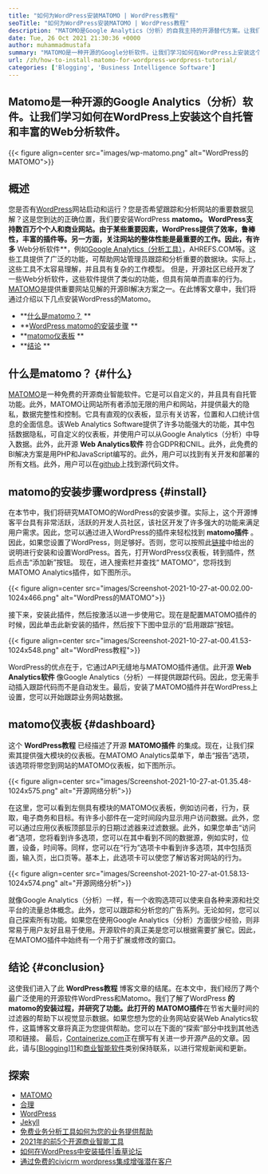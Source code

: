 ```yaml
---
title: "如何为WordPress安装MATOMO | WordPress教程" 
seoTitle: "如何为WordPress安装MATOMO | WordPress教程" 
description: "MATOMO是Google Analytics（分析）的自我主持的开源替代方案。让我们学习如何在WordPress上安装这个功能丰富的Web分析软件。" 
date: Tue, 26 Oct 2021 21:30:36 +0000
author: muhammadmustafa
summary: "MATOMO是一种开源的Google分析软件。让我们学习如何在WordPress上安装这个自托管和丰富的Web分析软件。" 
url: /zh/how-to-install-matomo-for-wordpress-wordpress-tutorial/
categories: ['Blogging', 'Business Intelligence Software']
---
```


## Matomo是一种开源的Google Analytics（分析）软件。让我们学习如何在WordPress上安装这个自托管和丰富的Web分析软件。

{{< figure align=center src="images/wp-matomo.png" alt="WordPress的MATOMO">}}


## 概述
您是否有[WordPress][1]网站启动和运行？您是否希望跟踪和分析网站的重要数据见解？这是您到达的正确位置，我们要安装WordPress  **matomo。 WordPress支持数百万个个人和商业网站。由于某些重要因素，WordPress提供了效率，鲁棒性，丰富的插件等。另一方面，关注网站的整体性能是最重要的工作。因此，有许多**  Web分析软件**，例如[Google Analytics（分析工具）][2]，AHREFS.COM等。这些工具提供了广泛的功能，可帮助网站管理员跟踪和分析重要的数据块。实际上，这些工具不太容易理解，并且具有复杂的工作模型。
但是，开源社区已经开发了一些Web分析软件，这些软件提供了类似的功能，但具有简单而直率的行为。 [MATOMO][3]是提供重要网站见解的开源BI解决方案之一。在此博客文章中，我们将通过介绍以下几点安装WordPress的Matomo。
  * **[什么是matomo？][4] ** 
  * **[WordPress matomo的安装步骤][5] ** 
  * **[matomo仪表板][6] ** 
  * **[结论][7] ** 

## 什么是matomo？   {#什么}
[MATOMO][3]是一种免费的开源商业智能软件。它是可以自定义的，并且具有自托管功能。此外，MATOMO让网站所有者添加无限的用户和网站，并提供最大的隐私，数据完整性和控制。它具有直观的仪表板，显示有关访客，位置和人口统计信息的全面信息。该Web Analytics Software提供了许多功能强大的功能，其中包括数据隐私，可自定义的仪表板，并使用户可以从Google Analytics（分析）中导入数据。此外，此开源 **Web Analytics软件** 符合GDPR和CNIL。此外，此免费的BI解决方案是用PHP和JavaScript编写的。此外，用户可以找到有关开发和部署的所有文档。此外，用户可以在[github][8]上找到源代码文件。

## matomo的安装步骤wordpress   {#install}
在本节中，我们将研究MATOMO的WordPress的安装步骤。实际上，这个开源博客平台具有非常活跃，活跃的开发人员社区，该社区开发了许多强大的功能来满足用户需求。因此，您可以通过进入WordPress的插件来轻松找到 **matomo插件** 。因此，如果您设置了WordPress，则足够好。否则，您可以按照此[链接][1]中给出的说明进行安装和设置WordPress。首先，打开WordPress仪表板，转到插件，然后点击“添加新”按钮。
现在，进入搜索栏并查找“ MATOMO”，您将找到MATOMO Analytics插件，如下图所示。

{{< figure align=center src="images/Screenshot-2021-10-27-at-00.02.00-1024x466.png" alt="WordPress的MATOMO">}}

接下来，安装此插件，然后按激活以进一步使用它。现在是配置MATOMO插件的时候，因此单击此新安装的插件，然后按下下图中显示的“启用跟踪”按钮。

{{< figure align=center src="images/Screenshot-2021-10-27-at-00.41.53-1024x548.png" alt="WordPress教程">}}

WordPress的优点在于，它通过API无缝地与MATOMO插件通信。此开源 **Web Analytics软件** 像Google Analytics（分析）一样提供跟踪代码。因此，您无需手动插入跟踪代码而不是自动发生。最后，安装了MATOMO插件并在WordPress上设置，您可以开始跟踪业务网站数据。

##  **matomo仪表板**    {#dashboard}
这个 **WordPress教程** 已经描述了开源 **MATOMO插件** 的集成。现在，让我们探索其提供强大模块的仪表板。在MATOMO Analytics菜单下，单击“报告”选项，该选项将带您到网站的MATOMO仪表板，如下图所示。

{{< figure align=center src="images/Screenshot-2021-10-27-at-01.35.48-1024x575.png" alt="开源网络分析">}}

在这里，您可以看到左侧具有模块的MATOMO仪表板，例如访问者，行为，获取，电子商务和目标。有许多小部件在一定时间段内显示用户访问数据。此外，您可以通过应用仪表板顶部显示的日期过滤器来过滤数据。此外，如果您单击“访问者”选项，您将看到许多选项，您可以在其中看到不同的数据源，例如实时，位置，设备，时间等。同样，您可以在“行为”选项卡中看到许多选项，其中包括页面，输入页，出口页等。基本上，此选项卡可以使您了解访客对网站的行为。

{{< figure align=center src="images/Screenshot-2021-10-27-at-01.58.13-1024x574.png" alt="开源网络分析">}}

就像Google Analytics（分析）一样，有一个收购选项可以使来自各种来源和社交平台的流量总体概念。此外，您可以跟踪和分析您的广告系列。无论如何，您可以自己探索所有功能。如果您在使用Google Analytics（分析）方面很少经验，则非常易于用户友好且易于使用。开源软件的真正美是您可以根据需要扩展它。因此，在MATOMO插件中始终有一个用于扩展或修改的窗口。

## 结论 {#conclusion}
这使我们进入了此 **WordPress教程** 博客文章的结尾。在本文中，我们经历了两个最广泛使用的开源软件WordPress和Matomo。我们了解了WordPress **的 **matomo的安装过程，并研究了功能。此打开的**  MATOMO插件**在节省大量时间的过滤器的帮助下以视觉显示数据。如果您想为您的业务网站安装Web Analytics软件，这篇博客文章将真正为您提供帮助。您可以在下面的“探索”部分中找到其他选项和链接。
最后，[Containerize.com][9]正在撰写有关进一步开源产品的文章。因此，请与[[Blogging][10]][11]和[商业智能软件][12]类别保持联系，以进行常规新闻和更新。

## 探索
  * [MATOMO][3]
  * [合理][13]
  * [WordPress][1]
  * [Jekyll][14]
  * [免费业务分析工具如何为您的业务提供帮助][15]
  * [2021年的前5个开源商业智能工具][16]
  * [如何在WordPress中安装插件|香草论坛][17]
  * [通过免费的civicrm wordpress集成增强潜在客户][18]

  
[1]: https://products.containerize.com/blogging/wordpress/
[2]: https://analytics.google.com/analytics/web/
[3]: https://products.containerize.com/business-intelligence/matomo
[4]: #What
[5]: #install
[6]: #dashboard
[7]: #Conclusion
[8]: https://github.com/matomo-org/matomo
[9]: https://www.containerize.com/
[10]: https://products.containerize.com/blogging/
[11]: https://products.containerize.com/healthcare-technologies/
[12]: https://products.containerize.com/business-intelligence/
[13]: https://products.containerize.com/business-intelligence/plausible
[14]: https://products.containerize.com/blogging/jekyll/
[15]: https://blog.containerize.com/2021/03/12/how-free-business-analytics-tools-assist-your-business/
[16]: https://blog.containerize.com/business-intelligence-software/top-5-open-source-business-intelligence-solutions-of-2021/
[17]: https://blog.containerize.com/blogging/how-to-a-install-plugin-in-wordpress-vanilla-forum/
[18]: https://blog.containerize.com/blogging/civicrm-wordpress-integration-wordpress-tutorial/
